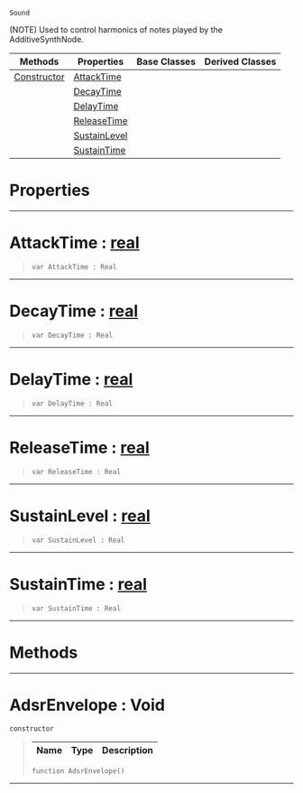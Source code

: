  `Sound`

(NOTE) Used to control harmonics of notes played by the AdditiveSynthNode.

|Methods|Properties|Base Classes|Derived Classes|
|---|---|---|---|
|[ Constructor](https://github.com/dragonCASTjosh/PlasmaDocs/blob/master/code_reference/class_reference/adsrenvelope.markdown#adsrenvelope-void)|[ AttackTime](https://github.com/dragonCASTjosh/PlasmaDocs/blob/master/code_reference/class_reference/adsrenvelope.markdown#attacktime-plasma-engine-d)| | |
| |[ DecayTime](https://github.com/dragonCASTjosh/PlasmaDocs/blob/master/code_reference/class_reference/adsrenvelope.markdown#decaytime-plasma-engine-do)| | |
| |[ DelayTime](https://github.com/dragonCASTjosh/PlasmaDocs/blob/master/code_reference/class_reference/adsrenvelope.markdown#delaytime-plasma-engine-do)| | |
| |[ ReleaseTime](https://github.com/dragonCASTjosh/PlasmaDocs/blob/master/code_reference/class_reference/adsrenvelope.markdown#releasetime-plasma-engine)| | |
| |[ SustainLevel](https://github.com/dragonCASTjosh/PlasmaDocs/blob/master/code_reference/class_reference/adsrenvelope.markdown#sustainlevel-plasma-engine)| | |
| |[ SustainTime](https://github.com/dragonCASTjosh/PlasmaDocs/blob/master/code_reference/class_reference/adsrenvelope.markdown#sustaintime-plasma-engine)| | |


 #  Properties


---  
 #  AttackTime : [real](https://github.com/dragonCASTjosh/PlasmaDocs/blob/master/code_reference/lightning_base_types/real.markdown)

> 
> ``` lang=cpp, name=Lightning
> var AttackTime : Real


---  
 #  DecayTime : [real](https://github.com/dragonCASTjosh/PlasmaDocs/blob/master/code_reference/lightning_base_types/real.markdown)

> 
> ``` lang=cpp, name=Lightning
> var DecayTime : Real


---  
 #  DelayTime : [real](https://github.com/dragonCASTjosh/PlasmaDocs/blob/master/code_reference/lightning_base_types/real.markdown)

> 
> ``` lang=cpp, name=Lightning
> var DelayTime : Real


---  
 #  ReleaseTime : [real](https://github.com/dragonCASTjosh/PlasmaDocs/blob/master/code_reference/lightning_base_types/real.markdown)

> 
> ``` lang=cpp, name=Lightning
> var ReleaseTime : Real


---  
 #  SustainLevel : [real](https://github.com/dragonCASTjosh/PlasmaDocs/blob/master/code_reference/lightning_base_types/real.markdown)

> 
> ``` lang=cpp, name=Lightning
> var SustainLevel : Real


---  
 #  SustainTime : [real](https://github.com/dragonCASTjosh/PlasmaDocs/blob/master/code_reference/lightning_base_types/real.markdown)

> 
> ``` lang=cpp, name=Lightning
> var SustainTime : Real


---  
 #  Methods


---  
 #  AdsrEnvelope : Void

 `constructor`

> 
> |Name|Type|Description|
> |---|---|---|
> ``` lang=cpp, name=Lightning
> function AdsrEnvelope()
> ``` 


---  
 

 